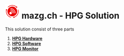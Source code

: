 # <img src="./docs/img/favicon.svg" height="48" width="48"/> mazg.ch - HPG Solution

This solution consist of three parts 
1. [**HPG Hardware**](./hardware)
2. [**HPG Software**](./software)
3. [**HPG Monitor**](http://hpg.mazg.ch)
